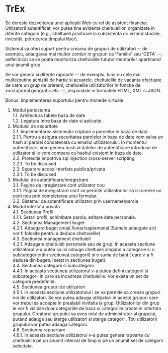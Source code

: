 # TrEx

Se doreste dezvoltarea unei aplicatii Web cu rol de asistent financiar. 
Utilizatorii autentificati vor putea tine evidenta cheltuielilor, organizate in diferite categorii (e.g., cheltuieli privitoare la subzistenta ori vizand studiile, investitii, petrecerea timpului liber). 

Sistemul va oferi suport pentru crearea de grupuri de utilizatori -- de exemplu, adaugarea mai multor conturi in grupuri ca 'Familie' sau 'GETA' --, astfel incat sa se poata monitoriza cheltuielile tuturor membrilor apartinand unui anumit grup. 

Se vor genera si diferite rapoarte -- de exemplu, luna cu cele mai multe/putine achizitii de hartie si acuarele, cheltuielile de vacanta efectuate de catre un grup de prieteni, cheltuielile utilizatorilor in functie de varsta/areal geografic etc. --, disponibile in formatele HTML, XML si JSON.

Bonus: implementarea suportului pentru monede virtuale.

1.	Modul persistenta<br/>
  1.1.	Arhitectura tabele baza de date<br/>
  1.2.	Legatura intre baza de date si aplicatie<br/>
2.	Modulul de securitate<br/>
  2.1.	Implementarea sistemului criptare a parolelor in baza de date<br/>
      2.1.1.	Pentru a asigura securitatea parolelor in baza de date vom salva un hash al parolei concatenata cu emailul utilizatorului. In momentul autentificarii vom genera hash al datelor de autentificare introduse de utilizator si le vom compara cu hashul existent in baza de date.<br/>
  2.2.	Protectie impotriva sql injection cross-server scripting	<br/>
    2.2.1.	To be discused<br/>
  2.3.	Separare acces interfata publica/privata<br/>
    2.3.1.	To be discused<br/>
3.	Modulul de autentificare/inregistrare<br/>
  3.1.	Pagina de inregistrare cont utilizator nou<br/>
    3.1.1.	Pagina de inregistrare cont va permite utilizatorilor sa isi creeze un cont nou prin completarea unui formular.<br/>
  3.2.	Sistemul de autentificare utilizator prin username/parola<br/>
4.	Modul interfata privata<br/>
  4.1.	Sectiunea Profil<br/>
    4.1.1.	Setari profil, schimbare parola, editare date personale.<br/>
  4.2.	Sectiunea Management buget<br/>
    4.2.1.	Adaugare buget anual /lunar/saptamanal (Sumele adaugate aici vor fi folosite pentru a deduce cheltuielile)<br/> 
  4.3.	Sectiunea management cheltuieli<br/>
    4.3.1.	Adaugare cheltuieli personale sau de grup. In aceasta sectiune utilizatorul v-a putea sa isi adauge cheltuieli alegand a categorie si o subcategorie(din sectiunea categorii) si o suma de bani ( care v-a fi dedusa din bugetul setat in sectiunea buget).<br/>
  4.4.	Sectiunea categorii si subcategorii<br/>
    4.4.1.	In aceasta sectiunea utilizatorul v-a putea defini categorii si subcategorii in care sa incadreze cheltuielile. Vor exista un set de categorii predefinite.<br/>
  4.5.	Sectiunea grupuri de utilizatori<br/>
    4.5.1.	In aceasta sectiune utilizatorului i se va permite sa creeze grupuri noi de utilizatori. Se vor putea adauga utilizatori in aceste grupuri care vor trebui sa accepte in prealabil invitatia la grup. Utilizatorilor din grup le vor fi vizibile doar categoriile de baza si categoriile create in interfata grupului. Creatorul grupului va avea rolul de administrator al grupului, putand adauga sau sterge utilizatori si sterge categorii. Toti utilizatorii grupului vor putea adauga categorii. <br/>
  4.6.	Sectiunea rapoartare<br/>
    4.6.1.	In aceasta sectiune utilizatorul v-a putea genera rapoarte cu cheltuielile pe un anumit interval de timp si pe un anumit set de categorii selectate.<br/>
